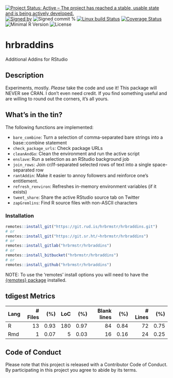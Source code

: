 
[![Project Status: Active – The project has reached a stable, usable
state and is being actively
developed.](https://www.repostatus.org/badges/latest/active.svg)](https://www.repostatus.org/#active)
[![Signed
by](https://img.shields.io/badge/Keybase-Verified-brightgreen.svg)](https://keybase.io/hrbrmstr)
![Signed commit
%](https://img.shields.io/badge/Signed_Commits-35.7%25-lightgrey.svg)
[![Linux build
Status](https://travis-ci.org/hrbrmstr/hrbraddins.svg?branch=master)](https://travis-ci.org/hrbrmstr/hrbraddins)
[![Coverage
Status](https://codecov.io/gh/hrbrmstr/hrbraddins/branch/master/graph/badge.svg)](https://codecov.io/gh/hrbrmstr/hrbraddins)
![Minimal R
Version](https://img.shields.io/badge/R%3E%3D-3.2.0-blue.svg)
![License](https://img.shields.io/badge/License-MIT-blue.svg)

# hrbraddins

Additional Addins for RStudio

## Description

Experiments, mostly. *Please* take the code and use it\! This package
will NEVER see CRAN. I don’t even need credit. If you find something
useful and are willing to round out the corners, it’s all yours.

## What’s in the tin?

The following functions are implemented:

  - `bare_combine`: Turn a selection of comma-separated bare strings
    into a base::combine statement
  - `check_package_urls`: Check package URLs
  - `cleanAndGo`: Clean the environment and run the active script
  - `enslave`: Run a selection as an RStudio background job
  - `join_rows`: Join cr/lf-separated selected rows of text into a
    single space-separated row
  - `rantAddin`: Make it easier to annoy followers and reinforce one’s
    entitlement.
  - `refresh_renviron`: Refreshes in-memory environment variables (if it
    exists)
  - `tweet_share`: Share the active RStudio source tab on Twitter
  - `zapGremlins`: Find R source files with non-ASCII characters

### Installation

``` r
remotes::install_git("https://git.rud.is/hrbrmstr/hrbraddins.git")
# or
remotes::install_git("https://git.sr.ht/~hrbrmstr/hrbraddins")
# or
remotes::install_gitlab("hrbrmstr/hrbraddins")
# or
remotes::install_bitbucket("hrbrmstr/hrbraddins")
# or
remotes::install_github("hrbrmstr/hrbraddins")
```

NOTE: To use the ‘remotes’ install options you will need to have the
[{remotes} package](https://github.com/r-lib/remotes) installed.

## tdigest Metrics

| Lang | \# Files |  (%) | LoC |  (%) | Blank lines |  (%) | \# Lines |  (%) |
| :--- | -------: | ---: | --: | ---: | ----------: | ---: | -------: | ---: |
| R    |       13 | 0.93 | 180 | 0.97 |          84 | 0.84 |       72 | 0.75 |
| Rmd  |        1 | 0.07 |   5 | 0.03 |          16 | 0.16 |       24 | 0.25 |

## Code of Conduct

Please note that this project is released with a Contributor Code of
Conduct. By participating in this project you agree to abide by its
terms.
